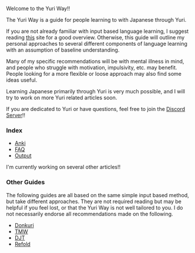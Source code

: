 Welcome to the Yuri Way!!

The Yuri Way is a guide for people learning to with Japanese through Yuri.

If you are not already familiar with input based language learning, I suggest reading [this](https://donkuri.github.io/learn-japanese/) site for a good overview. Otherwise, this guide will outline my personal approaches to several different components of language learning with an assumption of baseline understanding. 

Many of my specific recommendations will be with mental illness in mind, and people who struggle with motivation, impulsivity, etc. may benefit. People looking for a more flexible or loose approach may also find some ideas useful.

Learning Japanese primarily through Yuri is very much possible, and I will try to work on more Yuri related articles soon.

If you are dedicated to Yuri or have questions, feel free to join the [Discord Server](https://discord.gg/WPkKJMBrGq)!!

### Index

- [Anki](Anki.md)
- [FAQ](FAQ.md)
- [Output](Output.md)

I'm currently working on several other articles!!

### Other Guides

The following guides are all based on the same simple input based method, but take different approaches. They are not required reading but may be helpful if you feel lost, or that the Yuri Way is not well tailored to you. I do not necessarily endorse all recommendations made on the following.

- [Donkuri](https://donkuri.github.io/learn-japanese/)
- [TMW](https://learnjapanese.moe/)
- [DJT](https://djtguide.github.io/learn/learnmain.html)
- [Refold](https://refold.la/simplified/)

